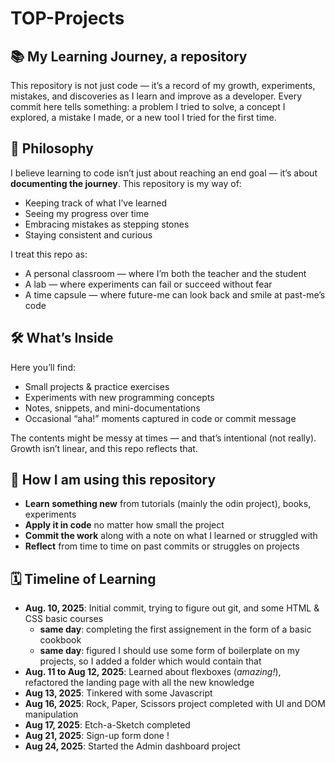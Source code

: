 # TOP-Projects

## 📚 My Learning Journey, a repository

This repository is not just code — it’s a record of my growth, experiments, mistakes, and discoveries as I learn and improve as a developer.
Every commit here tells something: a problem I tried to solve, a concept I explored, a mistake I made, or a new tool I tried for the first time.

## 🌱 Philosophy

I believe learning to code isn’t just about reaching an end goal — it’s about **documenting the journey**.
This repository is my way of:

- Keeping track of what I’ve learned
- Seeing my progress over time
- Embracing mistakes as stepping stones
- Staying consistent and curious

I treat this repo as:

- A personal classroom — where I’m both the teacher and the student
- A lab — where experiments can fail or succeed without fear
- A time capsule — where future-me can look back and smile at past-me’s code

## 🛠 What’s Inside

Here you’ll find:

- Small projects & practice exercises
- Experiments with new programming concepts
- Notes, snippets, and mini-documentations
- Occasional “aha!” moments captured in code or commit message

The contents might be messy at times — and that’s intentional (not really). Growth isn’t linear, and this repo reflects that.

## 🚀 How I am using this repository

- **Learn something new** from tutorials (mainly the odin project), books, experiments
- **Apply it in code** no matter how small the project
- **Commit the work** along with a note on what I learned or struggled with
- **Reflect** from time to time on past commits or struggles on projects

## 🗓 Timeline of Learning

- **Aug. 10, 2025**: Initial commit, trying to figure out git, and some HTML & CSS basic courses
  - **same day**: completing the first assignement in the form of a basic cookbook
  - **same day**: figured I should use some form of boilerplate on my projects, so I added a folder which would contain that
- **Aug. 11 to Aug 12, 2025**: Learned about flexboxes (_amazing!_), refactored the landing page with all the new knowledge
- **Aug 13, 2025**: Tinkered with some Javascript
- **Aug 16, 2025**: Rock, Paper, Scissors project completed with UI and DOM manipulation
- **Aug 17, 2025**: Etch-a-Sketch completed
- **Aug 21, 2025**: Sign-up form done !
- **Aug 24, 2025**: Started the Admin dashboard project
